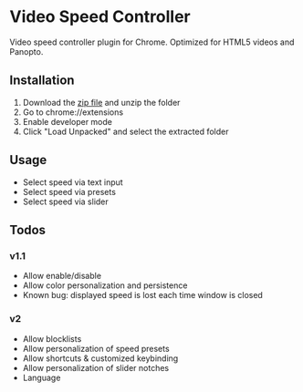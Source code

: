 # Video Speed Controller
Video speed controller plugin for Chrome. Optimized for HTML5 videos and Panopto.

## Installation
1. Download the [zip file](https://github.com/abc22413/video_speed/archive/refs/tags/Release.zip) and unzip the folder
2. Go to chrome://extensions
3. Enable developer mode
4. Click "Load Unpacked" and select the extracted folder

## Usage
- Select speed via text input
- Select speed via presets
- Select speed via slider

## Todos
### v1.1
- Allow enable/disable
- Allow color personalization and persistence
- Known bug: displayed speed is lost each time window is closed

### v2
- Allow blocklists
- Allow personalization of speed presets
- Allow shortcuts & customized keybinding
- Allow personalization of slider notches
- Language
